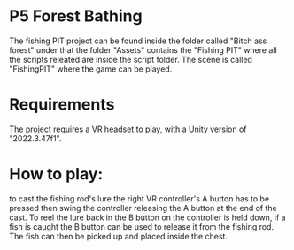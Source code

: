# P5 Forest Bathing
The fishing PIT project can be found inside the folder called "Bitch ass forest" under that the folder "Assets" contains the "Fishing PIT" where all the scripts releated are inside the script folder. The scene is called "FishingPIT" where the game can be played.
# Requirements
The project requires a VR headset to play, with a Unity version of "2022.3.47f1".

# How to play:
to cast the fishing rod's lure the right VR controller's A button has to be pressed then swing the controller releasing the A button at the end of the cast. To reel the lure back in the B button on the controller is held down, if a fish is caught the B button can be used to release it from the fishing rod. The fish can then be picked up and placed inside the chest. 
